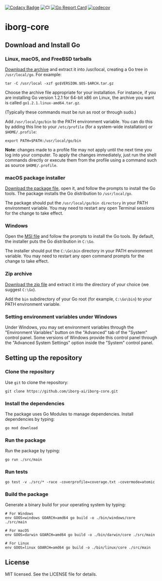 [![Codacy Badge](https://api.codacy.com/project/badge/Grade/0a95012e51f941c5abf06f4133b36b77)](https://www.codacy.com/manual/pravinba9495/iborg-core?utm_source=github.com&amp;utm_medium=referral&amp;utm_content=pravinba9495/iborg-core&amp;utm_campaign=Badge_Grade) ![CI](https://github.com/pravinba9495/iborg-core/workflows/CI/badge.svg) [![Go Report Card](https://goreportcard.com/badge/github.com/pravinba9495/iborg-core)](https://goreportcard.com/report/github.com/pravinba9495/iborg-core) [![codecov](https://codecov.io/gh/pravinba9495/iborg-core/branch/master/graph/badge.svg)](https://codecov.io/gh/pravinba9495/iborg-core)

# iborg-core
## Download and Install Go
### Linux, macOS, and FreeBSD tarballs
[Download the archive](https://golang.org/dl/) and extract it into /usr/local, creating a Go tree in `/usr/local/go`. For example:

```shell
tar -C /usr/local -xzf go$VERSION.$OS-$ARCH.tar.gz
```
Choose the archive file appropriate for your installation. For instance, if you are installing Go version 1.2.1 for 64-bit x86 on Linux, the archive you want is called `go1.2.1.linux-amd64.tar.gz`.

(Typically these commands must be run as root or through sudo.)

Add `/usr/local/go/bin` to the PATH environment variable. You can do this by adding this line to your `/etc/profile` (for a system-wide installation) or `$HOME/.profile`:

```shell
export PATH=$PATH:/usr/local/go/bin
```
**Note**: changes made to a profile file may not apply until the next time you log into your computer. To apply the changes immediately, just run the shell commands directly or execute them from the profile using a command such as source `$HOME/.profile`.

### macOS package installer

[Download the package file](https://golang.org/dl/), open it, and follow the prompts to install the Go tools. The package installs the Go distribution to `/usr/local/go`.

The package should put the `/usr/local/go/bin directory` in your PATH environment variable. You may need to restart any open Terminal sessions for the change to take effect.

### Windows

Open the [MSI file](https://golang.org/dl/) and follow the prompts to install the Go tools. By default, the installer puts the Go distribution in `C:\Go`.

The installer should put the `C:\Go\bin` directory in your PATH environment variable. You may need to restart any open command prompts for the change to take effect.

### Zip archive

[Download the zip file](https://golang.org/dl/) and extract it into the directory of your choice (we suggest `C:\Go`).

Add the `bin` subdirectory of your Go root (for example, `C:\Go\bin`) to your PATH environment variable.

### Setting environment variables under Windows

Under Windows, you may set environment variables through the "Environment Variables" button on the "Advanced" tab of the "System" control panel. Some versions of Windows provide this control panel through the "Advanced System Settings" option inside the "System" control panel.

## Setting up the repository
### Clone the repository

Use `git` to clone the repository:

```shell
git clone https://github.com/iborg-ai/iborg-core.git
```

### Install the dependencies

The package uses Go Modules to manage dependencies. Install dependencies by typing:

```shell
go mod download
```

### Run the package

Run the package by typing:

```shell
go run ./src/main
```

### Run tests

```shell
go test -v ./src/* -race -coverprofile=coverage.txt -covermode=atomic
```

### Build the package

Generate a binary build for your operating system by typing:

```shell
# For Windows
env GOOS=windows GOARCH=amd64 go build -o ./bin/windows/core ./src/main

# For macOS
env GOOS=darwin GOARCH=amd64 go build -o ./bin/darwin/core ./src/main

# For Linux
env GOOS=linux GOARCH=amd64 go build -o ./bin/linux/core ./src/main
````

## License
MIT licensed. See the LICENSE file for details.
